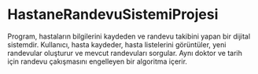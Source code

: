 # HastaneRandevuSistemiProjesi
Program, hastaların bilgilerini kaydeden ve randevu takibini yapan bir dijital sistemdir. Kullanıcı, hasta kaydeder, hasta listelerini görüntüler, yeni randevular oluşturur ve mevcut randevuları sorgular. Aynı doktor ve tarih için randevu çakışmasını engelleyen bir algoritma içerir.
